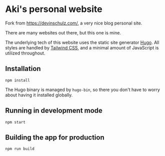 # Aki's personal website

Fork from https://devinschulz.com/, a very nice blog personal site.

There are many websites out there, but this one is mine. 

The underlying tech of this website uses the static site generator [Hugo](https://gohugo.io/). All styles are handled by [Tailwind CSS](https://tailwindcss.com), and a minimal amount of JavaScript is utilized throughout. 

## Installation
```shell
npm install
```
The Hugo binary is managed by `hugo-bin`, so there you don't have to worry about having it installed globally.

## Running in development mode
```shell
npm start
```

## Building the app for production
```shell
npm run build
```
